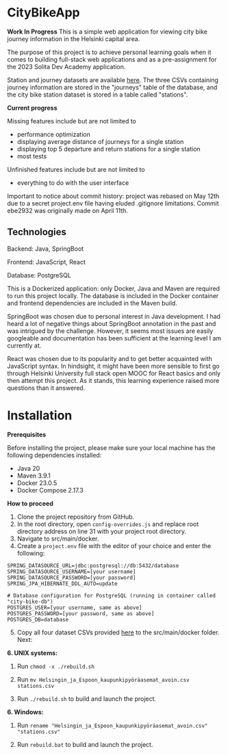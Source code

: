 # CityBikeApp
**Work In Progress**
This is a simple web application for viewing city bike journey information in the Helsinki capital area.

The purpose of this project is to achieve personal learning goals when it comes to building full-stack web applications and as a pre-assignment for the 2023 Solita Dev Academy application.

Station and journey datasets are available [here](https://github.com/solita/dev-academy-2023-exercise). The three CSVs containing journey information are stored in the "journeys" table of the database, and the city bike station dataset is stored in a table called "stations".

**Current progress**

Missing features include but are not limited to
- performance optimization
- displaying average distance of journeys for a single station
- displaying top 5 departure and return stations for a single station
- most tests

Unfinished features include but are not limited to
- everything to do with the user interface

Important to notice about commit history: project was rebased on May 12th due to a secret project.env file having eluded .gitignore limitations. Commit ebe2932 was originally made on April 11th.

## Technologies
Backend: Java, SpringBoot

Frontend: JavaScript, React

Database: PostgreSQL

This is a Dockerized application: only Docker, Java and Maven are required to run this project locally. The database is included in the Docker container and frontend dependencies are included in the Maven build.

SpringBoot was chosen due to personal interest in Java development. I had heard a lot of negative things about SpringBoot annotation in the past and was intrigued by the challenge. However, it seems most issues are easily googleable and documentation has been sufficient at the learning level I am currently at.

React was chosen due to its popularity and to get better acquainted with JavaScript syntax. In hindsight, it might have been more sensible to first go through Helsinki University full stack open MOOC for React basics and only then attempt this project. As it stands, this learning experience raised more questions than it answered.

# Installation
**Prerequisites**

Before installing the project, please make sure your local machine has the following dependencies installed:
- Java 20
- Maven 3.9.1
- Docker 23.0.5
- Docker Compose 2.17.3

**How to proceed**

1. Clone the project repository from GitHub.
2. In the root directory, open `config-overrides.js` and replace root directory address on line 31 with your project root directory.
3. Navigate to src/main/docker.
4. Create a `project.env` file with the editor of your choice and enter the following:
```
SPRING_DATASOURCE_URL=jdbc:postgresql://db:5432/database
SPRING_DATASOURCE_USERNAME=[your username]
SPRING_DATASOURCE_PASSWORD=[your password]
SPRING_JPA_HIBERNATE_DDL_AUTO=update

# Database configuration for PostgreSQL (running in container called "city-bike-db")
POSTGRES_USER=[your username, same as above]
POSTGRES_PASSWORD=[your password, same as above]
POSTGRES_DB=database
```

5. Copy all four dataset CSVs provided [here](https://github.com/solita/dev-academy-2023-exercise) to the src/main/docker folder. Next:

**6. UNIX systems:**

1. Run `chmod -x ./rebuild.sh`

2. Run `mv Helsingin_ja_Espoon_kaupunkipyöräasemat_avoin.csv stations.csv`

3. Run `./rebuild.sh` to build and launch the project.
 

**6. Windows:**

1. Run `rename "Helsingin_ja_Espoon_kaupunkipyöräasemat_avoin.csv" "stations.csv"` 

2. Run `rebuild.bat` to build and launch the project.
